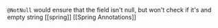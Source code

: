 `@NotNull` would ensure that the field isn't null, but won't check if it's and empty string
[[spring]] [[Spring Annotations]]